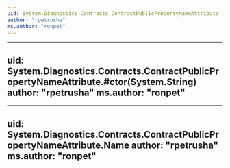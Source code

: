 ```yaml
---
uid: System.Diagnostics.Contracts.ContractPublicPropertyNameAttribute
author: "rpetrusha"
ms.author: "ronpet"
---
```


---
uid: System.Diagnostics.Contracts.ContractPublicPropertyNameAttribute.#ctor(System.String)
author: "rpetrusha"
ms.author: "ronpet"
---

---
uid: System.Diagnostics.Contracts.ContractPublicPropertyNameAttribute.Name
author: "rpetrusha"
ms.author: "ronpet"
---
